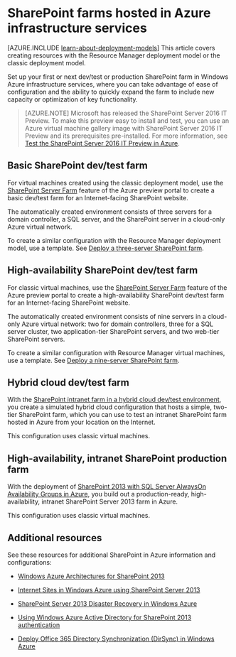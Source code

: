 <properties
	pageTitle="SharePoint Server 2013 farms in Azure | Windows Azure"
	description="Find the articles that describe how to set up a dev/test environment or a production SharePoint Server 2013 farm in Windows Azure."
	documentationCenter=""
	services="virtual-machines"
	authors="JoeDavies-MSFT"
	manager="timlt"
	editor=""
	tags="azure-service-management,azure-resource-manager"/>

<tags
	ms.service="virtual-machines"
	ms.date="09/08/2015"
	wacn.date=""/>

# SharePoint farms hosted in Azure infrastructure services

[AZURE.INCLUDE [learn-about-deployment-models](../includes/learn-about-deployment-models-include.md)] This article covers creating resources with the Resource Manager deployment model or the classic deployment model.

Set up your first or next dev/test or production SharePoint farm in Windows Azure infrastructure services, where you can take advantage of ease of configuration and the ability to quickly expand the farm to include new capacity or optimization of key functionality.

> [AZURE.NOTE] Microsoft has released the SharePoint Server 2016 IT Preview. To make this preview easy to install and test, you can use an Azure virtual machine gallery image with SharePoint Server 2016 IT Preview and its prerequisites pre-installed. For more information, see [Test the SharePoint Server 2016 IT Preview in Azure](http://azure.microsoft.com/blog/test-sharepoint-server-2016-it-preview-4/).

## Basic SharePoint dev/test farm

For virtual machines created using the classic deployment model, use the [SharePoint Server Farm](/documentation/articles/virtual-machines-sharepoint-farm-azure-preview) feature of the Azure preview portal to create a basic dev/test farm for an Internet-facing SharePoint website.

The automatically created environment consists of three servers for a domain controller, a SQL server, and the SharePoint server in a cloud-only Azure virtual network.

To create a similar configuration with the Resource Manager deployment model, use a template. See [Deploy a three-server SharePoint farm](/documentation/articles/virtual-machines-workload-template-sharepoint/#deploy-a-three-server-sharepoint-farm).

## High-availability SharePoint dev/test farm

For classic virtual machines, use the [SharePoint Server Farm](/documentation/articles/virtual-machines-sharepoint-farm-azure-preview) feature of the Azure preview portal to create a high-availability SharePoint dev/test farm for an Internet-facing SharePoint website.

The automatically created environment consists of nine servers in a cloud-only Azure virtual network: two for domain controllers, three for a SQL server cluster, two application-tier SharePoint servers, and two web-tier SharePoint servers.

To create a similar configuration with Resource Manager virtual machines, use a template. See [Deploy a nine-server SharePoint farm](/documentation/articles/virtual-machines-workload-template-sharepoint/#deploy-a-nine-server-sharepoint-farm).

## Hybrid cloud dev/test farm

With the [SharePoint intranet farm in a hybrid cloud dev/test environment](/documentation/articles/virtual-networks-setup-sharepoint-hybrid-cloud-testing), you create a simulated hybrid cloud configuration that hosts a simple, two-tier SharePoint farm, which you can use to test an intranet SharePoint farm hosted in Azure from your location on the Internet.

This configuration uses classic virtual machines.

## High-availability, intranet SharePoint production farm

With the deployment of [SharePoint 2013 with SQL Server AlwaysOn Availability Groups in Azure](/documentation/articles/virtual-machines-workload-intranet-sharepoint-overview), you build out a production-ready, high-availability, intranet SharePoint Server 2013 farm in Azure.

This configuration uses classic virtual machines.

## Additional resources

See these resources for additional SharePoint in Azure information and configurations:

- [Windows Azure Architectures for SharePoint 2013](https://technet.microsoft.com/zh-cn/library/dn635309.aspx)

- [Internet Sites in Windows Azure using SharePoint Server 2013](https://technet.microsoft.com/zh-cn/library/dn635307.aspx)

- [SharePoint Server 2013 Disaster Recovery in Windows Azure](https://technet.microsoft.com/zh-cn/library/dn635313.aspx)

- [Using Windows Azure Active Directory for SharePoint 2013 authentication](https://technet.microsoft.com/zh-cn/library/dn635311.aspx)

- [Deploy Office 365 Directory Synchronization (DirSync) in Windows Azure](https://technet.microsoft.com/zh-cn/library/dn635310.aspx)